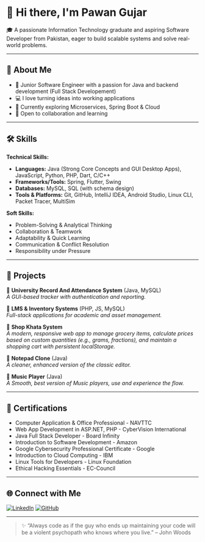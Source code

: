 # 👋 Hi there, I'm Pawan Gujar

🎓 A passionate Information Technology graduate and aspiring Software Developer from Pakistan, eager to build scalable systems and solve real-world problems.

---

## 🚀 About Me

- 🎯 Junior Software Engineer with a passion for Java and backend development (Full Stack Developement)
- 💻 I love turning ideas into working applications
- 📘 Currently exploring Microservices, Spring Boot & Cloud
- 🤝 Open to collaboration and learning

---

## 🛠️ Skills
**Technical Skills:**
- **Languages:** Java (Strong Core Concepts and GUI Desktop Apps), JavaScript, Python, PHP, Dart, C/C++
- **Frameworks/Tools:** Spring, Flutter, Swing
- **Databases:** MySQL, SQL (with schema design)
- **Tools & Platforms:** Git, GitHub, IntelliJ IDEA, Android Studio, Linux CLI, Packet Tracer, MultiSim

**Soft Skills:**
-  Problem-Solving & Analytical Thinking
-  Collaboration & Teamwork
-  Adaptability & Quick Learning
-  Communication & Conflict Resolution
-  Responsibility under Pressure 

---

## 📂 Projects

🔹 **University Record And Attendance System** (Java, MySQL)  
_A GUI-based tracker with authentication and reporting._

🔹 **LMS & Inventory Systems** (PHP, JS, MySQL)  
_Full-stack applications for academic and asset management._

🔹 **Shop Khata System**  
_A modern, responsive web app to manage grocery items, calculate prices based on custom quantities (e.g., grams, fractions), and maintain a shopping cart with persistent localStorage._

🔹 **Notepad Clone** (Java)  
_A cleaner, enhanced version of the classic editor._

🔹 **Music Player** (Java)  
_A Smooth, best version of Music players, use and experience the flow._

---

## 📜 Certifications

-  Computer Application & Office Professional - NAVTTC
-  Web App Development in ASP.NET, PHP - CyberVision International
-  Java Full Stack Developer - Board Infinity
-  Introduction to Software Development - Amazon
-  Google Cybersecurity Professional Certificate - Google
-  Introduction to Cloud Computing - IBM
-  Linux Tools for Developers - Linux Foundation
-  Ethical Hacking Essentials - EC-Council

---

## 🌐 Connect with Me

[![LinkedIn](https://img.shields.io/badge/LinkedIn-blue?style=flat&logo=linkedin)](https://www.linkedin.com/in/pawangujar)
[![GitHub](https://img.shields.io/badge/GitHub-333?style=flat&logo=github&logoColor=white)](https://github.com/PawanGujar)

---

> ✨ “Always code as if the guy who ends up maintaining your code will be a violent psychopath who knows where you live.” – John Woods
